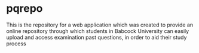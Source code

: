 # pqrepo
This is the repository for a web application which was created to provide an online repository through which students in Babcock University can easily upload and access examination past questions, in order to aid their study process
